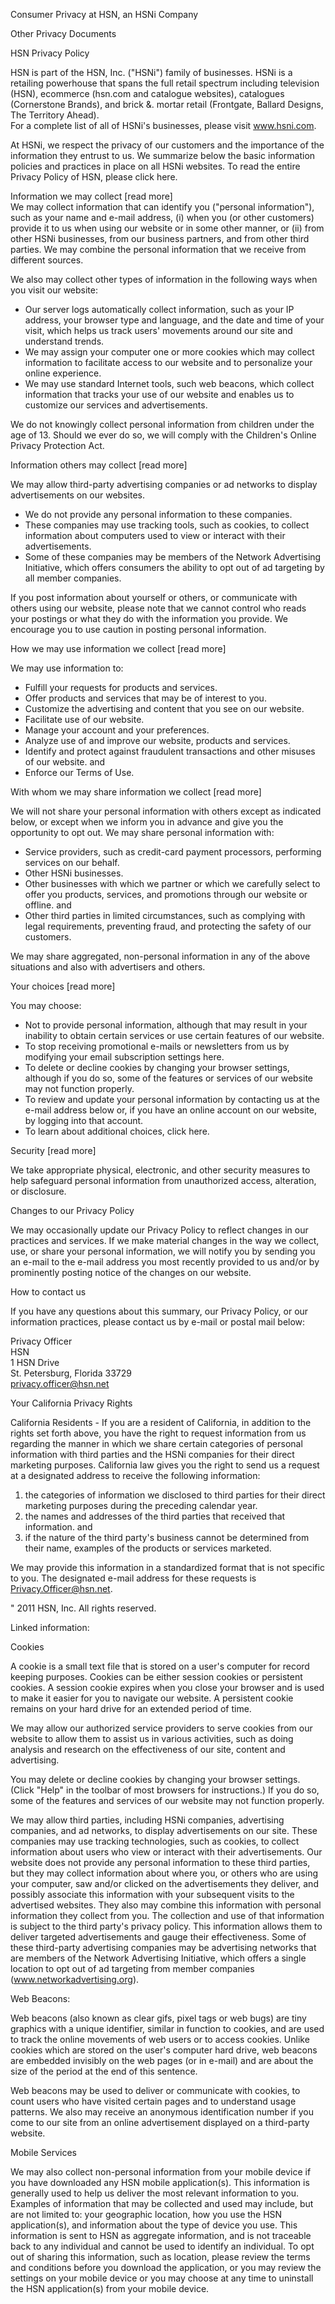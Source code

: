 Consumer Privacy at HSN, an HSNi Company

Other Privacy Documents  
  
HSN Privacy Policy  

HSN is part of the HSN, Inc. ("HSNi") family of businesses. HSNi is a retailing powerhouse that spans the full retail spectrum including television  
(HSN), ecommerce (hsn.com and catalogue websites), catalogues (Cornerstone Brands), and brick &. mortar retail (Frontgate, Ballard Designs, The Territory Ahead).  
For a complete list of all of HSNi's businesses, please visit www.hsni.com.

At HSNi, we respect the privacy of our customers and the importance of the information they entrust to us. We summarize below the basic information policies and practices in place on all HSNi websites. To read the entire Privacy Policy of HSN, please click here.

Information we may collect \[read more\]  
We may collect information that can identify you ("personal information"), such as your name and e-mail address, (i) when you (or other customers) provide it to us when using our website or in some other manner, or (ii) from other HSNi businesses, from our business partners, and from other third parties. We may combine the personal information that we receive from different sources.  
  
We also may collect other types of information in the following ways when you visit our website:

*   Our server logs automatically collect information, such as your IP address, your browser type and language, and the date and time of your visit, which helps us track users' movements around our site and understand trends.
*   We may assign your computer one or more cookies which may collect information to facilitate access to our website and to personalize your online experience.
*   We may use standard Internet tools, such web beacons, which collect information that tracks your use of our website and enables us to customize our services and advertisements.

We do not knowingly collect personal information from children under the age of 13. Should we ever do so, we will comply with the Children's Online Privacy Protection Act.

Information others may collect \[read more\]

We may allow third-party advertising companies or ad networks to display advertisements on our websites.

*   We do not provide any personal information to these companies.
*   These companies may use tracking tools, such as cookies, to collect information about computers used to view or interact with their advertisements.
*   Some of these companies may be members of the Network Advertising Initiative, which offers consumers the ability to opt out of ad targeting by all member companies.

If you post information about yourself or others, or communicate with others using our website, please note that we cannot control who reads your postings or what they do with the information you provide. We encourage you to use caution in posting personal information.

How we may use information we collect \[read more\]

We may use information to:

*   Fulfill your requests for products and services.
*   Offer products and services that may be of interest to you.
*   Customize the advertising and content that you see on our website.
*   Facilitate use of our website.
*   Manage your account and your preferences.
*   Analyze use of and improve our website, products and services.
*   Identify and protect against fraudulent transactions and other misuses of our website. and
*   Enforce our Terms of Use.

With whom we may share information we collect \[read more\]

We will not share your personal information with others except as indicated below, or except when we inform you in advance and give you the opportunity to opt out. We may share personal information with:

*   Service providers, such as credit-card payment processors, performing services on our behalf.
*   Other HSNi businesses.
*   Other businesses with which we partner or which we carefully select to offer you products, services, and promotions through our website or offline. and
*   Other third parties in limited circumstances, such as complying with legal requirements, preventing fraud, and protecting the safety of our customers.

We may share aggregated, non-personal information in any of the above situations and also with advertisers and others.

Your choices \[read more\]

You may choose:

*   Not to provide personal information, although that may result in your inability to obtain certain services or use certain features of our website.
*   To stop receiving promotional e-mails or newsletters from us by modifying your email subscription settings here.
*   To delete or decline cookies by changing your browser settings, although if you do so, some of the features or services of our website may not function properly.
*   To review and update your personal information by contacting us at the e-mail address below or, if you have an online account on our website, by logging into that account.
*   To learn about additional choices, click here.

Security \[read more\]

We take appropriate physical, electronic, and other security measures to help safeguard personal information from unauthorized access, alteration, or disclosure.  
  
Changes to our Privacy Policy

We may occasionally update our Privacy Policy to reflect changes in our practices and services. If we make material changes in the way we collect, use, or share your personal information, we will notify you by sending you an e-mail to the e-mail address you most recently provided to us and/or by prominently posting notice of the changes on our website.

How to contact us

If you have any questions about this summary, our Privacy Policy, or our information practices, please contact us by e-mail or postal mail below:

Privacy Officer  
HSN  
1 HSN Drive  
St. Petersburg, Florida 33729  
privacy.officer@hsn.net

Your California Privacy Rights

California Residents - If you are a resident of California, in addition to the rights set forth above, you have the right to request information from us regarding the manner in which we share certain categories of personal information with third parties and the HSNi companies for their direct marketing purposes. California law gives you the right to send us a request at a designated address to receive the following information:

1.  the categories of information we disclosed to third parties for their direct marketing purposes during the preceding calendar year.
2.  the names and addresses of the third parties that received that information. and
3.  if the nature of the third party's business cannot be determined from their name, examples of the products or services marketed.

We may provide this information in a standardized format that is not specific to you. The designated e-mail address for these requests is Privacy.Officer@hsn.net.  
  
" 2011 HSN, Inc. All rights reserved.  
  

Linked information:

Cookies

A cookie is a small text file that is stored on a user's computer for record keeping purposes. Cookies can be either session cookies or persistent cookies. A session cookie expires when you close your browser and is used to make it easier for you to navigate our website. A persistent cookie remains on your hard drive for an extended period of time.

We may allow our authorized service providers to serve cookies from our website to allow them to assist us in various activities, such as doing analysis and research on the effectiveness of our site, content and advertising.

You may delete or decline cookies by changing your browser settings. (Click "Help" in the toolbar of most browsers for instructions.) If you do so, some of the features and services of our website may not function properly.

We may allow third parties, including HSNi companies, advertising companies, and ad networks, to display advertisements on our site. These companies may use tracking technologies, such as cookies, to collect information about users who view or interact with their advertisements. Our website does not provide any personal information to these third parties, but they may collect information about where you, or others who are using your computer, saw and/or clicked on the advertisements they deliver, and possibly associate this information with your subsequent visits to the advertised websites. They also may combine this information with personal information they collect from you. The collection and use of that information is subject to the third party's privacy policy. This information allows them to deliver targeted advertisements and gauge their effectiveness. Some of these third-party advertising companies may be advertising networks that are members of the Network Advertising Initiative, which offers a single location to opt out of ad targeting from member companies (www.networkadvertising.org).

Web Beacons:

Web beacons (also known as clear gifs, pixel tags or web bugs) are tiny graphics with a unique identifier, similar in function to cookies, and are used to track the online movements of web users or to access cookies. Unlike cookies which are stored on the user's computer hard drive, web beacons are embedded invisibly on the web pages (or in e-mail) and are about the size of the period at the end of this sentence.

Web beacons may be used to deliver or communicate with cookies, to count users who have visited certain pages and to understand usage patterns. We also may receive an anonymous identification number if you come to our site from an online advertisement displayed on a third-party website.

Mobile Services

We may also collect non-personal information from your mobile device if you have downloaded any HSN mobile application(s). This information is generally used to help us deliver the most relevant information to you. Examples of information that may be collected and used may include, but are not limited to: your geographic location, how you use the HSN application(s), and information about the type of device you use. This information is sent to HSN as aggregate information, and is not traceable back to any individual and cannot be used to identify an individual. To opt out of sharing this information, such as location, please review the terms and conditions before you download the application, or you may review the settings on your mobile device or you may choose at any time to uninstall the HSN application(s) from your mobile device.